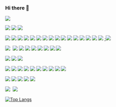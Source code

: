 ### Hi there 👋
<!-- :tropical_fish:

``` python
  print('Hello World')
```

**<span style="color:#FFFFFF">Hello World</span>** -->

<!-- 헤더작성 -->
<img src="https://capsule-render.vercel.app/api?type=waving&color=0:83a4d4,100:b6fbff&height=300&section=header&text=sera%20Park&fontColor=FFFFFF&fontSize=70&fontAlignY=40&desc=Full%20Stack%20Developer&descSize=20&animation=twinkling" />

<!-- <img src="https://img.shields.io/badge/Python-3766AB?style=plastic&logo=Python&logoColor=white"/> -->

<img src="https://img.shields.io/badge/Git-F05032?style=flat&logo=Git&logoColor=white"/>&nbsp;<img src="https://img.shields.io/badge/GitHub-181717?style=flat&logo=GitHub&logoColor=white"/>&nbsp;<img src="https://img.shields.io/badge/GitLab-FCA121?style=flat&logo=GitLab&logoColor=white"/>&nbsp;

<!--프레임 워크관련-->
<img src="https://img.shields.io/badge/Anaconda-44A833?style=flat&logo=Anaconda&logoColor=white"/>&nbsp;<img src="https://img.shields.io/badge/Android-3DDC84?style=flat&logo=Android Studio&logoColor=white"/>&nbsp;<img src="https://img.shields.io/badge/Arduino-00979D?style=flat&logo=Arduino&logoColor=white"/>&nbsp;<img src="https://img.shields.io/badge/Raspberry Pi-A22846?style=flat&logo=Raspberry Pi&logoColor=white"/>&nbsp;<img src="https://img.shields.io/badge/Atom-66595C?style=flat&logo=Atom&logoColor=white"/>&nbsp;<img src="https://img.shields.io/badge/CentOS-262577?style=flat&logo=CentOS&logoColor=white"/>&nbsp;<img src="https://img.shields.io/badge/Linux-FCC624?style=flat&logo=Linux&logoColor=white"/>&nbsp;<img src="https://img.shields.io/badge/Eclipse IDE-2C2255?style=flat&logo=Eclipse IDE&logoColor=white"/>&nbsp;<img src="https://img.shields.io/badge/JetBrains-000000?style=flat&logo=JetBrains&logoColor=white"/>&nbsp;<img src="https://img.shields.io/badge/Jupyter-F37626?style=flat&logo=Jupyter&logoColor=white"/>&nbsp;<img src="https://img.shields.io/badge/Node.js-339933?style=flat&logo=Node.js&logoColor=white"/>&nbsp;<img src="https://img.shields.io/badge/PyCharm-000000?style=flat&logo=PyCharm&logoColor=white"/>&nbsp;<img src="https://img.shields.io/badge/Spring-6DB33F?style=flat&logo=Spring&logoColor=white"/>&nbsp;<img src="https://img.shields.io/badge/Spring Boot-6DB33F?style=flat&logo=Spring Boot&logoColor=white"/>&nbsp;<img src="https://img.shields.io/badge/TensorFlow-FF6F00?style=flat&logo=TensorFlow&logoColor=white"/>&nbsp;<img src="https://img.shields.io/badge/Visual Studio Code-007ACC?style=flat&logo=Visual Studio Code&logoColor=white"/>&nbsp;;<img src="https://img.shields.io/badge/Visual Studio-5C2D91?style=flat&logo=Visual Studio&logoColor=white"/>&nbsp;


<!--서버관련..-->
<img src="https://img.shields.io/badge/flask-000000?style=flat&logo=flask&logoColor=white"/>&nbsp;
<img src="https://img.shields.io/badge/AWS-FF9900?style=flat&logo=Amazon AWS&logoColor=white"/>&nbsp;<img src="https://img.shields.io/badge/Apache-D22128?style=flat&logo=Apache&logoColor=white"/>&nbsp;<img src="https://img.shields.io/badge/Spark-E25A1C?style=flat&logo=Apache Spark&logoColor=white"/>&nbsp;<img src="https://img.shields.io/badge/Maven-C71A36?style=flat&logo=Apache Maven&logoColor=white"/>&nbsp;<img src="https://img.shields.io/badge/Tomcat-F8DC75?style=flat&logo=Apache Tomcat&logoColor=white"/>&nbsp;<img src="https://img.shields.io/badge/Firebase-FFCA28?style=flat&logo=Firebase&logoColor=white"/>&nbsp;<img src="https://img.shields.io/badge/npm-CB3837?style=flat&logo=npm&logoColor=white"/>&nbsp;<img src="https://img.shields.io/badge/Oracle-F80000?style=flat&logo=Oracle&logoColor=white"/>&nbsp;


<!--DB관련-->
<img src="https://img.shields.io/badge/DynamoDB-4053D6?style=flat&logo=Amazon DynamoDB&logoColor=white"/>&nbsp;<img src="https://img.shields.io/badge/SQLite-003B57?style=flat&logo=SQLite&logoColor=white"/>&nbsp;<img src="https://img.shields.io/badge/MongoDB-47A248?style=flat&logo=MongoDB&logoColor=white"/>&nbsp;

<!--언어관련-->
<img src="https://img.shields.io/badge/Python-3766AB??style=flat&logo=Python&logoColor=white"/>&nbsp;<img src="https://img.shields.io/badge/C-A8B9CC?style=flat&logo=C&logoColor=white"/>&nbsp;<img src="https://img.shields.io/badge/JAVA-007396?style=flat&logo=Java&logoColor=white"/>&nbsp;<img src="https://img.shields.io/badge/HTML5-E34F26?style=flat&logo=HTML5&logoColor=white"/>&nbsp;<img src="https://img.shields.io/badge/CSS3-1572B6?style=flat&logo=CSS3&logoColor=white"/>&nbsp;<img src="https://img.shields.io/badge/JS-F7DF1E?style=flat&logo=JavaScript&logoColor=white"/>&nbsp;<img src="https://img.shields.io/badge/jQuery-0769AD?style=flat&logo=jQuery&logoColor=white"/>&nbsp;<img src="https://img.shields.io/badge/JSON-000000?style=flat&logo=JSON&logoColor=white"/>&nbsp;<img src="https://img.shields.io/badge/React-61DAFB?style=flat&logo=React&logoColor=white"/>&nbsp;<img src="https://img.shields.io/badge/Thymeleaf-005F0F?style=flat&logo=Thymeleaf&logoColor=white"/>&nbsp;

<!--디자인 툴 관련-->
<img src="https://img.shields.io/badge/Adobe-FF0000?style=flat&logo=Adobe&logoColor=white"/>&nbsp;<img src="https://img.shields.io/badge/Adobe Illustrator-FF9A00?style=flat&logo=Adobe Illustrator&logoColor=white"/>&nbsp;<img src="https://img.shields.io/badge/Adobe Photoshop-31A8FF?style=flat&logo=Adobe Photoshop&logoColor=white"/>&nbsp;<img src="https://img.shields.io/badge/Adobe XD-FF61F6?style=flat&logo=Adobe XD&logoColor=white"/>&nbsp;<img src="https://img.shields.io/badge/Bootstrap-7952B3?style=flat&logo=Bootstrap&logoColor=white"/>&nbsp;

<!--생산성도구-->
<img src="https://img.shields.io/badge/Notion-000000?style=flat&logo=Notion&logoColor=white"/>&nbsp;
<img src="https://img.shields.io/badge/Slack-4A154B?style=flat&logo=Slack&logoColor=white"/>&nbsp;



[![Top Langs](https://github-readme-stats.vercel.app/api/top-langs/?username=hiereit&layout=compact)](https://github.com/hiereit)



<!--
**hiereit/hiereit** is a ✨ _special_ ✨ repository because its `README.md` (this file) appears on your GitHub profile.


Here are some ideas to get you started:

- 🔭 I’m currently working on ...
- 🌱 I’m currently learning ...
- 👯 I’m looking to collaborate on ...
- 🤔 I’m looking for help with ...
- 💬 Ask me about ...
- 📫 How to reach me: ...
- 😄 Pronouns: ...
- ⚡ Fun fact: ...
-->

